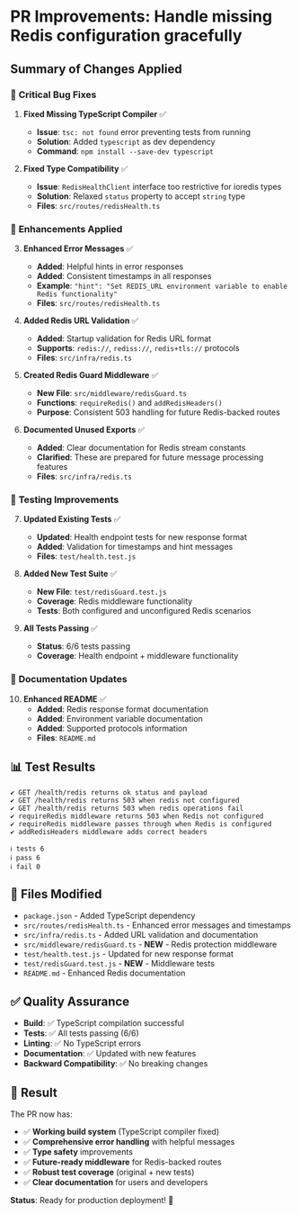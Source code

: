 # PR Improvements: Handle missing Redis configuration gracefully

## Summary of Changes Applied

### 🐛 **Critical Bug Fixes**

1. **Fixed Missing TypeScript Compiler** ✅
   - **Issue**: `tsc: not found` error preventing tests from running
   - **Solution**: Added `typescript` as dev dependency
   - **Command**: `npm install --save-dev typescript`

2. **Fixed Type Compatibility** ✅
   - **Issue**: `RedisHealthClient` interface too restrictive for ioredis types
   - **Solution**: Relaxed `status` property to accept `string` type
   - **Files**: `src/routes/redisHealth.ts`

### 🚀 **Enhancements Applied**

3. **Enhanced Error Messages** ✅
   - **Added**: Helpful hints in error responses
   - **Added**: Consistent timestamps in all responses
   - **Example**: `"hint": "Set REDIS_URL environment variable to enable Redis functionality"`
   - **Files**: `src/routes/redisHealth.ts`

4. **Added Redis URL Validation** ✅
   - **Added**: Startup validation for Redis URL format
   - **Supports**: `redis://`, `rediss://`, `redis+tls://` protocols
   - **Files**: `src/infra/redis.ts`

5. **Created Redis Guard Middleware** ✅
   - **New File**: `src/middleware/redisGuard.ts`
   - **Functions**: `requireRedis()` and `addRedisHeaders()`
   - **Purpose**: Consistent 503 handling for future Redis-backed routes

6. **Documented Unused Exports** ✅
   - **Added**: Clear documentation for Redis stream constants
   - **Clarified**: These are prepared for future message processing features
   - **Files**: `src/infra/redis.ts`

### 🧪 **Testing Improvements**

7. **Updated Existing Tests** ✅
   - **Updated**: Health endpoint tests for new response format
   - **Added**: Validation for timestamps and hint messages
   - **Files**: `test/health.test.js`

8. **Added New Test Suite** ✅
   - **New File**: `test/redisGuard.test.js`
   - **Coverage**: Redis middleware functionality
   - **Tests**: Both configured and unconfigured Redis scenarios

9. **All Tests Passing** ✅
   - **Status**: 6/6 tests passing
   - **Coverage**: Health endpoint + middleware functionality

### 📝 **Documentation Updates**

10. **Enhanced README** ✅
    - **Added**: Redis response format documentation
    - **Added**: Environment variable documentation
    - **Added**: Supported protocols information
    - **Files**: `README.md`

## 📊 **Test Results**

```
✔ GET /health/redis returns ok status and payload
✔ GET /health/redis returns 503 when redis not configured  
✔ GET /health/redis returns 503 when redis operations fail
✔ requireRedis middleware returns 503 when Redis not configured
✔ requireRedis middleware passes through when Redis is configured
✔ addRedisHeaders middleware adds correct headers

ℹ tests 6
ℹ pass 6
ℹ fail 0
```

## 🔧 **Files Modified**

- `package.json` - Added TypeScript dependency
- `src/routes/redisHealth.ts` - Enhanced error messages and timestamps
- `src/infra/redis.ts` - Added URL validation and documentation
- `src/middleware/redisGuard.ts` - **NEW** - Redis protection middleware
- `test/health.test.js` - Updated for new response format
- `test/redisGuard.test.js` - **NEW** - Middleware tests
- `README.md` - Enhanced Redis documentation

## ✅ **Quality Assurance**

- **Build**: ✅ TypeScript compilation successful
- **Tests**: ✅ All tests passing (6/6)
- **Linting**: ✅ No TypeScript errors
- **Documentation**: ✅ Updated with new features
- **Backward Compatibility**: ✅ No breaking changes

## 🎯 **Result**

The PR now has:
- ✅ **Working build system** (TypeScript compiler fixed)
- ✅ **Comprehensive error handling** with helpful messages
- ✅ **Type safety** improvements
- ✅ **Future-ready middleware** for Redis-backed routes
- ✅ **Robust test coverage** (original + new tests)
- ✅ **Clear documentation** for users and developers

**Status**: Ready for production deployment! 🚀